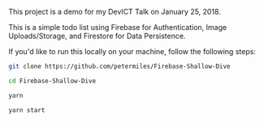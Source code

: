 This project is a demo for my DevICT Talk on January 25, 2018.

This is a simple todo list using Firebase for Authentication, Image Uploads/Storage, and Firestore for Data Persistence.





If you'd like to run this locally on your machine, follow the following steps:

```sh
git clone https://github.com/petermiles/Firebase-Shallow-Dive

cd Firebase-Shallow-Dive

yarn 

yarn start

```
